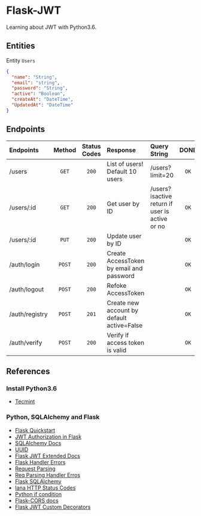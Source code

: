 # Flask-JWT

Learning about JWT with Python3.6.

## Entities

Entity `Users`
```json
{
  "name": "String",
  "email": "string",
  "password": "String",
  "active": "Boolean",
  "createAt": "DateTime",
  "UpdatedAt": "DateTime"
}
```

## Endpoints

| Endpoints     |  Method  | Status Codes| Response | Query String | DONE
|:--------------|:--------:|:-----------:|:---------|:-------------|:----------:
| /users        | `GET` | `200` | List of users! Default 10 users | /users?limit=20 | `OK` |
| /users/:id    | `GET` | `200`   | Get user by ID  | /users?isactive return if user is active or no | `OK` |
| /users/:id    | `PUT` | `200`   | Update user by ID | | `OK` |
| /auth/login   | `POST` | `200`   | Create AccessToken by email and password || `OK` |
| /auth/logout  | `POST` | `200`   | Refoke AccessToken || `OK` |
| /auth/registry| `POST` | `201`   | Create new account by default active=False || `OK` |
| /auth/verify  | `POST` | `200`   | Verify if access token is valid|| `OK` |

## References

### Install Python3.6
* [Tecmint](https://www.tecmint.com/install-python-in-ubuntu/)

### Python, SQLAlchemy and Flask
* [Flask Quickstart](https://flask.palletsprojects.com/en/1.1.x/quickstart/)
* [JWT Authorization in Flask](https://codeburst.io/jwt-authorization-in-flask-c63c1acf4eeb)
* [SQLAlchemy Docs](https://flask-sqlalchemy.palletsprojects.com/en/2.x/)
* [UUID](https://websauna.org/docs/narrative/modelling/models.html)
* [Flask JWT Extended Docs](https://flask-jwt-extended.readthedocs.io/en/stable/changing_default_behavior/)
* [Flask Handler Errors](https://flask.palletsprojects.com/en/1.1.x/errorhandling/#application-errors)
* [Request Parsing](https://flask-restful.readthedocs.io/en/latest/intermediate-usage.html?highlight=reqparse#full-parameter-parsing-example)
* [Req Parsing Handler Erros](https://flask-restful.readthedocs.io/en/latest/reqparse.html?highlight=reqparse#parser-inheritance)
* [Flask SQLAlchemy](https://flask-sqlalchemy.palletsprojects.com/en/2.x/)
* [Iana HTTP Status Codes](https://www.iana.org/assignments/http-status-codes/http-status-codes.xhtml)
* [Python if condition](http://excript.com/python/atribuicao-condicional-python.html)
* [Flask-CORS docs](https://flask-cors.corydolphin.com/en/3.0.7/)
* [Flask JWT Custom Decorators](https://flask-jwt-extended.readthedocs.io/en/stable/custom_decorators/)
